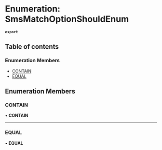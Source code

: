 # Enumeration: SmsMatchOptionShouldEnum

**`export`**

## Table of contents

### Enumeration Members

- [CONTAIN](SmsMatchOptionShouldEnum.md#contain)
- [EQUAL](SmsMatchOptionShouldEnum.md#equal)

## Enumeration Members

### <a id="contain" name="contain"></a> CONTAIN

• **CONTAIN**

___

### <a id="equal" name="equal"></a> EQUAL

• **EQUAL**

